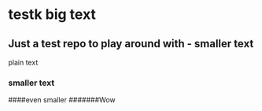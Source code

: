 # testk big text
## Just a test repo to play around with   - smaller text
plain text
### smaller text
####even smaller
#######Wow
